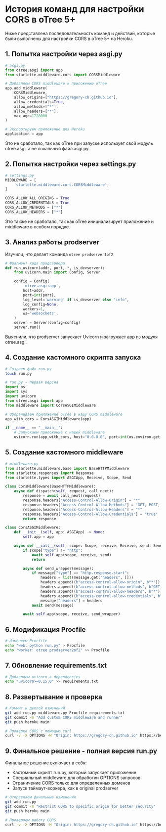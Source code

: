 # История команд для настройки CORS в oTree 5+

Ниже представлена последовательность команд и действий, которые были выполнены для настройки CORS в oTree 5+ на Heroku.

## 1. Попытка настройки через asgi.py

```python
# asgi.py
from otree.asgi import app
from starlette.middleware.cors import CORSMiddleware

# Добавляем CORS middleware к приложению oTree
app.add_middleware(
    CORSMiddleware,
    allow_origins=["https://gregory-ch.github.io"],
    allow_credentials=True,
    allow_methods=["*"],
    allow_headers=["*"],
    max_age=1728000
)

# Экспортируем приложение для Heroku
application = app
```

Это не сработало, так как oTree при запуске использует свой модуль otree.asgi, а не локальный файл asgi.py.

## 2. Попытка настройки через settings.py

```python
# settings.py
MIDDLEWARE = [
    'starlette.middleware.cors.CORSMiddleware',
]

CORS_ALLOW_ALL_ORIGINS = True
CORS_ALLOW_CREDENTIALS = True
CORS_ALLOW_METHODS = ["*"]
CORS_ALLOW_HEADERS = ["*"]
```

Это также не сработало, так как oTree инициализирует приложение и middleware в особом порядке.

## 3. Анализ работы prodserver

Изучили, что делает команда `otree prodserver1of2`:

```python
# Фрагмент кода продсервера
def run_uvicorn(addr, port, *, is_devserver):
    from uvicorn.main import Config, Server

    config = Config(
        'otree.asgi:app',
        host=addr,
        port=int(port),
        log_level='warning' if is_devserver else "info",
        log_config=None,
        workers=1,
        ws='websockets',
    )
    server = Server(config=config)
    server.run()
```

Выяснили, что prodserver запускает Uvicorn и загружает app из модуля otree.asgi.

## 4. Создание кастомного скрипта запуска

```bash
# Создаем файл run.py
touch run.py
```

```python
# run.py - первая версия
import os
import sys
import uvicorn
from otree.asgi import app
from middleware import CorsASGIMiddleware

# Оборачиваем приложение oTree в нашу CORS middleware
app_with_cors = CorsASGIMiddleware(app)

if __name__ == "__main__":
    # Запускаем приложение с нашей middleware
    uvicorn.run(app_with_cors, host="0.0.0.0", port=int(os.environ.get("PORT", 8000)))
```

## 5. Создание кастомного middleware

```python
# middleware.py
from starlette.middleware.base import BaseHTTPMiddleware
from starlette.responses import Response
from starlette.types import ASGIApp, Receive, Scope, Send

class CorsMiddleware(BaseHTTPMiddleware):
    async def dispatch(self, request, call_next):
        response = await call_next(request)
        response.headers["Access-Control-Allow-Origin"] = "*"
        response.headers["Access-Control-Allow-Methods"] = "GET, POST, PUT, DELETE, OPTIONS"
        response.headers["Access-Control-Allow-Headers"] = "*"
        response.headers["Access-Control-Allow-Credentials"] = "true"
        return response

class CorsASGIMiddleware:
    def __init__(self, app: ASGIApp) -> None:
        self.app = app

    async def __call__(self, scope: Scope, receive: Receive, send: Send) -> None:
        if scope["type"] != "http":
            await self.app(scope, receive, send)
            return

        async def send_wrapper(message):
            if message["type"] == "http.response.start":
                headers = list(message.get("headers", []))
                headers.append((b"access-control-allow-origin", b"*"))
                headers.append((b"access-control-allow-methods", b"GET, POST, PUT, DELETE, OPTIONS"))
                headers.append((b"access-control-allow-headers", b"*"))
                headers.append((b"access-control-allow-credentials", b"true"))
                message["headers"] = headers
            await send(message)

        await self.app(scope, receive, send_wrapper)
```

## 6. Модификация Procfile

```bash
# Изменяем Procfile
echo "web: python run.py" > Procfile
echo "worker: otree prodserver2of2" >> Procfile
```

## 7. Обновление requirements.txt

```bash
# Добавляем uvicorn в dependencies
echo "uvicorn>=0.15.0" >> requirements.txt
```

## 8. Развертывание и проверка

```bash
# Коммит и деплой изменений
git add run.py middleware.py Procfile requirements.txt
git commit -m "Add custom CORS middleware and runner"
git push heroku main
```

```bash
# Проверка CORS с помощью curl
curl -v -X OPTIONS -H "Origin: https://gregory-ch.github.io" https://belabeu-e7061ee8ef78.herokuapp.com/demo
```

## 9. Финальное решение - полная версия run.py

Финальное решение включает в себя:
- Кастомный скрипт run.py, который запускает приложение
- Специальный middleware для обработки OPTIONS запросов
- Ограничение CORS только для определенных доменов
- Запуск таймаут-воркера, как в original prodserver

```bash
# Отправляем финальные изменения
git add run.py
git commit -m "Restrict CORS to specific origin for better security"
git push heroku main
```

```bash
# Проверяем работу CORS
curl -v -X OPTIONS -H "Origin: https://gregory-ch.github.io" https://belabeu-e7061ee8ef78.herokuapp.com/demo
``` 
